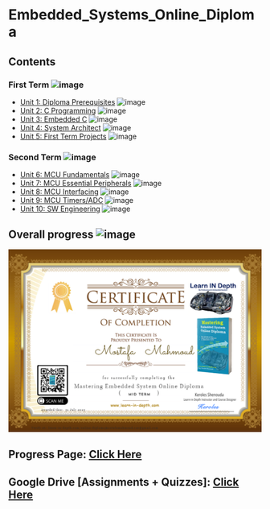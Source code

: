 # Embedded_Systems_Online_Diploma

## Contents

### First Term ![image](https://progress-bar.dev/27/?title=InProgress)

- [Unit 1: Diploma Prerequisites](https://github.com/mostsfamahmoud/Embedded_Systems_Online_Diploma/tree/main) ![image](https://progress-bar.dev/100/?title=No_Assignments&color=bababa)
- [Unit 2: C Programming](./Unit%202%20(C%20Programming)) ![image](https://progress-bar.dev/100/)
- [Unit 3: Embedded C](./Unit%203%20(Embedded%20C)) ![image](https://progress-bar.dev/100/)
- [Unit 4: System Architect](./Unit%204%20(System%20Architect)) ![image](https://progress-bar.dev/66/)
- [Unit 5: First Term Projects](Unit_5_First_Term_Projects) ![image](https://progress-bar.dev/0/)

### Second Term ![image](https://progress-bar.dev/10/?title=InProgress)

- [Unit 6: MCU Fundamentals](./Unit%206%20(MCU%20Fundamentals)) ![image](https://progress-bar.dev/50/)
- [Unit 7: MCU Essential Peripherals](./Unit%202%20(C%20Programming)) ![image](https://progress-bar.dev/0/)
- [Unit 8: MCU Interfacing](./Unit%203%20(Embedded%20C)) ![image](https://progress-bar.dev/0/)
- [Unit 9: MCU Timers/ADC](./Unit%204%20(System%20Architect)) ![image](https://progress-bar.dev/0/)
- [Unit 10: SW Engineering](Unit_5_First_Term_Projects) ![image](https://progress-bar.dev/0/)
  
## Overall progress ![image](https://progress-bar.dev/1/?scale=3&title=Terms&suffix=&width=230&color=aa00ff)

[![image](My_Certificate.png)](https://www.learn-in-depth.com/online-diploma/mostafamahmoud.cse%40gmail.com)

## Progress Page: [Click Here](https://www.learn-in-depth.com/online-diploma/mostafamahmoud.cse%40gmail.com)

## Google Drive [Assignments + Quizzes]: [Click Here](https://drive.google.com/drive/folders/1zySA9ZycSBvmleGIKktQHc8bNaS-A1ic?usp=sharing)

